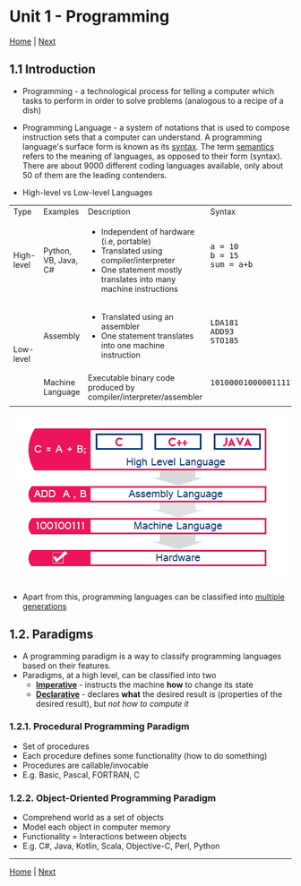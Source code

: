 # Unit 1 - Programming 

[Home](README.md) | [Next](02_CSBasics.md)

## 1.1 Introduction

- Programming - a technological process for telling a computer which tasks to perform in order to solve problems (analogous to a recipe of a dish)

- Programming Language - a system of notations that is used to compose instruction sets that a computer can understand. A programming language's surface form is known as its [syntax](https://en.wikipedia.org/wiki/Syntax_(programming_languages)). The term [semantics](https://en.wikipedia.org/wiki/Semantics_(computer_science)) refers to the meaning of languages, as opposed to their form (syntax). There are about 9000 different coding languages available, only about 50 of them are the leading contenders.

- High-level vs Low-level Languages
<table>
    <tr>
        <td>Type</td>
        <td>Examples</td>
        <td>Description</td>
        <td>Syntax</td>
    </tr>
    <tr>
        <td>High-level</td>
        <td>Python, VB, Java, C#</td>
        <td>
        	<ul>
        		<li>Independent of hardware (i.e, portable)</li>
        		<li>Translated using compiler/interpreter</li>
        		<li>One statement mostly translates into many machine instructions</li>
        	</ul>
        </td>
        <td>
            <pre lang="python">
a = 10
b = 15
sum = a+b
            </pre>
    	</td>
    </tr>
    <tr>
        <td rowspan="2">Low-level</td>
        <td>Assembly</td>
        <td>
        	<ul>
        		<li>Translated using an assembler</li>
        		<li>One statement translates into one machine instruction</li>
        	</ul>
        </td>
        <td>
        	<pre lang="bash">
LDA181
ADD93
STO185
        	</pre>
        </td>
    </tr>
    <tr>
        <td>Machine Language</td>
        <td>Executable binary code produced by compiler/interpreter/assembler</td>
        <td>
            <pre>
1010000100000111110101
            </pre>
        </td>
    </tr>
</table>

![Computer Languages by Level](00_Src/computer-languages.png "Computer Languages by Level")

- Apart from this, programming languages can be classified into [multiple generations](https://en.wikipedia.org/wiki/Programming_language_generations)

## 1.2. Paradigms

- A programming paradigm is a way to classify programming languages based on their features.
- Paradigms, at a high level, can be classified into two
	- [**Imperative**](https://en.wikipedia.org/wiki/Imperative_programming) - instructs the machine **how** to change its state
	- [**Declarative**](https://en.wikipedia.org/wiki/Declarative_programming) - declares **what** the desired result is (properties of the desired result), but *not how to compute it*

### 1.2.1. Procedural Programming Paradigm

- Set of procedures
- Each procedure defines some functionality (how to do something)
- Procedures are callable/invocable
- E.g. Basic, Pascal, FORTRAN, C

### 1.2.2. Object-Oriented Programming Paradigm

- Comprehend world as a set of objects
- Model each object in computer memory
- Functionality = Interactions between objects
- E.g. C#, Java, Kotlin, Scala, Objective-C, Perl, Python

***
[Home](README.md) | [Next](02_CSBasics.md)